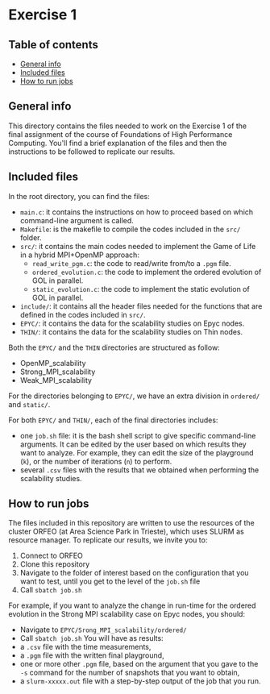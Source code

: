 
# Exercise 1

## Table of contents
* [General info](#general-info)
* [Included files](#included-files)
* [How to run jobs](#how-to-run-jobs)

## General info
This directory contains the files needed to work on the Exercise 1 of the final assignment of the course of Foundations of High Performance Computing. You'll find a brief explanation of the files and then the instructions to be followed to replicate our results.

## Included files
In the root directory, you can find the files:
* `main.c`: it contains the instructions on how to proceed based on which command-line argument is called.
* `Makefile`: is the makefile to compile the codes included in the `src/` folder.
* `src/`: it contains the main codes needed to implement the Game of Life in a hybrid MPI+OpenMP approach:
  * `read_write_pgm.c`: the code to read/write from/to a `.pgm` file.
  * `ordered_evolution.c`: the code to implement the ordered evolution of GOL in parallel.
  * `static_evolution.c`: the code to implement the static evolution of GOL in parallel.
* `include/`: it contains all the header files needed for the functions that are defined in the codes included in `src/`.
* `EPYC/`: it contains the data for the scalability studies on Epyc nodes.
* `THIN/`: it contains the data for the scalability studies on Thin nodes.

Both the `EPYC/` and the `THIN` directories are structured as follow:
* OpenMP_scalability
* Strong_MPI_scalability
* Weak_MPI_scalability

For the directories belonging to `EPYC/`, we have an extra division in `ordered/` and `static/`.

For both `EPYC/` and `THIN/`, each of the final directories includes:
* one `job.sh` file: it is the bash shell script to give specific command-line arguments. It can be edited by the user based on which results they want to analyze. For example, they can edit the size of the playground (`k`), or the number of iterations (`n`) to perform.
* several `.csv` files with the results that we obtained when performing the scalability studies.


## How to run jobs
The files included in this repository are written to use the resources of the cluster ORFEO (at Area Science Park in Trieste), which uses SLURM as resource manager.
To replicate our results, we invite you to:
1. Connect to ORFEO
2. Clone this repository
3. Navigate to the folder of interest based on the configuration that you want to test, until you get to the level of the `job.sh` file
4. Call `sbatch job.sh`

For example, if you want to analyze the change in run-time for the ordered evolution in the Strong MPI scalability case on Epyc nodes, you should:
* Navigate to `EPYC/Srong_MPI_scalability/ordered/`
* Call `sbatch job.sh`
You will have as results:
* a `.csv` file with the time measurements,
* a `.pgm` file with the written final playground,
* one or more other `.pgm` file, based on the argument that you gave to the `-s` command for the number of snapshots that you want to obtain,
* a `slurm-xxxxx.out` file with a step-by-step output of the job that you run.
